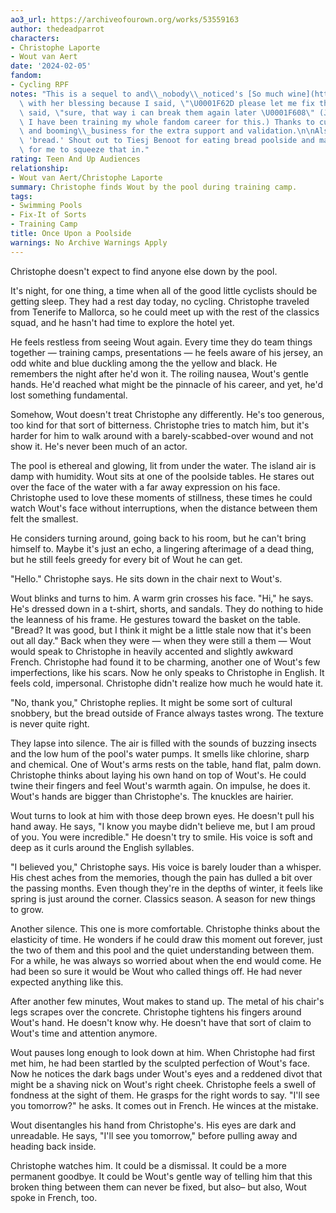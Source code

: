 ```yaml
---
ao3_url: https://archiveofourown.org/works/53559163
author: thedeadparrot
characters:
- Christophe Laporte
- Wout van Aert
date: '2024-02-05'
fandom:
- Cycling RPF
notes: "This is a sequel to and\\_nobody\\_noticed's [So much wine](https://archiveofourown.org/works/53399674)\
  \ with her blessing because I said, \"\U0001F62D please let me fix them,\" and she\
  \ said, \"sure, that way i can break them again later \U0001F608\" (Joke's on her,\
  \ I have been training my whole fandom career for this.) Thanks to curious\\_bibliophile\
  \ and booming\\_business for the extra support and validation.\n\nAlso for the prompt\
  \ 'bread.' Shout out to Tiesj Benoot for eating bread poolside and making this easy\
  \ for me to squeeze that in."
rating: Teen And Up Audiences
relationship:
- Wout van Aert/Christophe Laporte
summary: Christophe finds Wout by the pool during training camp.
tags:
- Swimming Pools
- Fix-It of Sorts
- Training Camp
title: Once Upon a Poolside
warnings: No Archive Warnings Apply
---
```


Christophe doesn't expect to find anyone else down by the pool.

It's night, for one thing, a time when all of the good little cyclists should be getting sleep. They had a rest day today, no cycling. Christophe traveled from Tenerife to Mallorca, so he could meet up with the rest of the classics squad, and he hasn't had time to explore the hotel yet.

He feels restless from seeing Wout again. Every time they do team things together — training camps, presentations — he feels aware of his jersey, an odd white and blue duckling among the the yellow and black. He remembers the night after he'd won it. The roiling nausea, Wout's gentle hands. He'd reached what might be the pinnacle of his career, and yet, he'd lost something fundamental.

Somehow, Wout doesn't treat Christophe any differently. He's too generous, too kind for that sort of bitterness. Christophe tries to match him, but it's harder for him to walk around with a barely\-scabbed\-over wound and not show it. He's never been much of an actor.

The pool is ethereal and glowing, lit from under the water. The island air is damp with humidity. Wout sits at one of the poolside tables. He stares out over the face of the water with a far away expression on his face. Christophe used to love these moments of stillness, these times he could watch Wout's face without interruptions, when the distance between them felt the smallest.

He considers turning around, going back to his room, but he can't bring himself to. Maybe it's just an echo, a lingering afterimage of a dead thing, but he still feels greedy for every bit of Wout he can get.

"Hello." Christophe says. He sits down in the chair next to Wout's.

Wout blinks and turns to him. A warm grin crosses his face. "Hi," he says. He's dressed down in a t\-shirt, shorts, and sandals. They do nothing to hide the leanness of his frame. He gestures toward the basket on the table. "Bread? It was good, but I think it might be a little stale now that it's been out all day." Back when they were — when they were still a them — Wout would speak to Christophe in heavily accented and slightly awkward French. Christophe had found it to be charming, another one of Wout's few imperfections, like his scars. Now he only speaks to Christophe in English. It feels cold, impersonal. Christophe didn't realize how much he would hate it.

"No, thank you," Christophe replies. It might be some sort of cultural snobbery, but the bread outside of France always tastes wrong. The texture is never quite right.

They lapse into silence. The air is filled with the sounds of buzzing insects and the low hum of the pool's water pumps. It smells like chlorine, sharp and chemical. One of Wout's arms rests on the table, hand flat, palm down. Christophe thinks about laying his own hand on top of Wout's. He could twine their fingers and feel Wout's warmth again. On impulse, he does it. Wout's hands are bigger than Christophe's. The knuckles are hairier.

Wout turns to look at him with those deep brown eyes. He doesn't pull his hand away. He says, "I know you maybe didn't believe me, but I am proud of you. You were incredible." He doesn't try to smile. His voice is soft and deep as it curls around the English syllables.

"I believed you," Christophe says. His voice is barely louder than a whisper. His chest aches from the memories, though the pain has dulled a bit over the passing months. Even though they're in the depths of winter, it feels like spring is just around the corner. Classics season. A season for new things to grow.

Another silence. This one is more comfortable. Christophe thinks about the elasticity of time. He wonders if he could draw this moment out forever, just the two of them and this pool and the quiet understanding between them. For a while, he was always so worried about when the end would come. He had been so sure it would be Wout who called things off. He had never expected anything like this.

After another few minutes, Wout makes to stand up. The metal of his chair's legs scrapes over the concrete. Christophe tightens his fingers around Wout's hand. He doesn't know why. He doesn't have that sort of claim to Wout's time and attention anymore.

Wout pauses long enough to look down at him. When Christophe had first met him, he had been startled by the sculpted perfection of Wout's face. Now he notices the dark bags under Wout's eyes and a reddened divot that might be a shaving nick on Wout's right cheek. Christophe feels a swell of fondness at the sight of them. He grasps for the right words to say. "I'll see you tomorrow?" he asks. It comes out in French. He winces at the mistake.

Wout disentangles his hand from Christophe's. His eyes are dark and unreadable. He says, "I'll see you tomorrow," before pulling away and heading back inside.

Christophe watches him. It could be a dismissal. It could be a more permanent goodbye. It could be Wout's gentle way of telling him that this broken thing between them can never be fixed, but also– but also, Wout spoke in French, too.